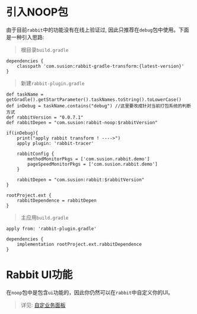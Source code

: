 # 引入NOOP包

由于目前`rabbit`中的功能没有在线上验证过, 因此只推荐在`debug`包中使用。下面是一种引入思路:

>根目录`build.gradle`

```
dependencies {
    classpath 'com.susion:rabbit-gradle-transform:{latest-version}'
}
```

>新建`rabbit-plugin.gradle`

```
def taskName = getGradle().getStartParameter().taskNames.toString().toLowerCase()
def inDebug = taskName.contains("debug") //这里要改成针对当前打包系统的判断方式
def rabbitVersion = "0.0.7.1"
def rabbitDepen = "com.susion:rabbit-noop:$rabbitVersion"

if(inDebug){
    print("apply rabbit transform ! ---->")
    apply plugin: 'rabbit-tracer'

    rabbitConfig {
        methodMonitorPkgs = ['com.susion.rabbit.demo']
        pageSpeedMonitorPkgs = ['com.susion.rabbit.demo']
    }

    rabbitDepen = "com.susion:rabbit:$rabbitVersion"
}

rootProject.ext {
    rabbitDependence = rabbitDepen
}
```

>主应用`build.gradle`

```
apply from: 'rabbit-plugin.gradle'

dependencies {
    implementation rootProject.ext.rabbitDependence
}

```

# Rabbit UI功能

在`noop`包中是包含`ui`功能的，因此你仍然可以在`rabbit`中自定义你的UI。

> 详见: [自定业务面板](./custom-page.md)